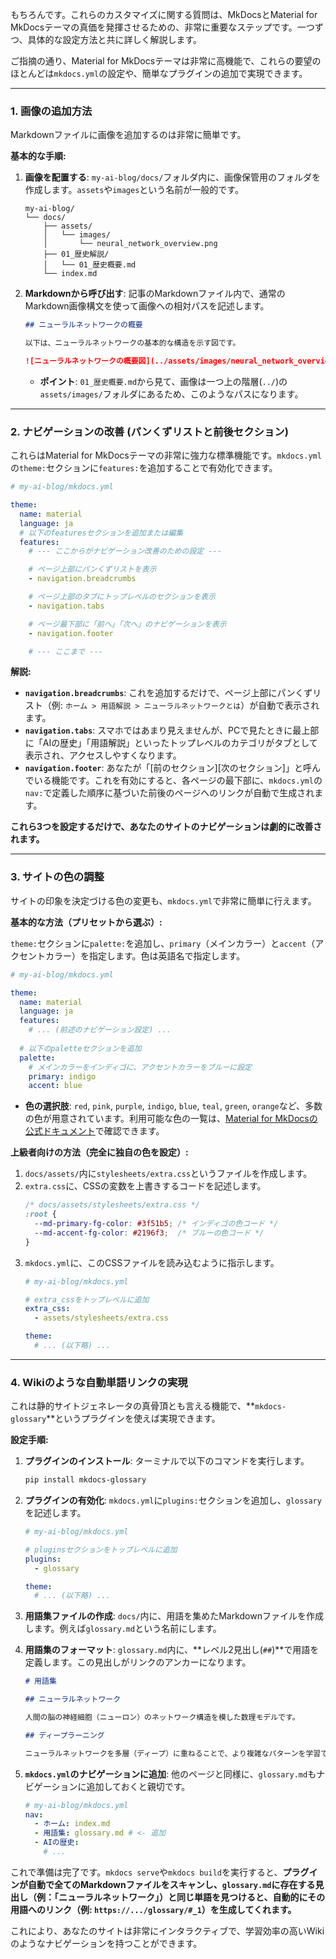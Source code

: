 もちろんです。これらのカスタマイズに関する質問は、MkDocsとMaterial for MkDocsテーマの真価を発揮させるための、非常に重要なステップです。一つずつ、具体的な設定方法と共に詳しく解説します。

ご指摘の通り、Material for MkDocsテーマは非常に高機能で、これらの要望のほとんどは`mkdocs.yml`の設定や、簡単なプラグインの追加で実現できます。

---

### 1. 画像の追加方法

Markdownファイルに画像を追加するのは非常に簡単です。

**基本的な手順:**

1.  **画像を配置する**: `my-ai-blog/docs/`フォルダ内に、画像保管用のフォルダを作成します。`assets`や`images`という名前が一般的です。
    ```
    my-ai-blog/
    └── docs/
        ├── assets/
        │   └── images/
        │       └── neural_network_overview.png
        ├── 01_歴史解説/
        │   └── 01_歴史概要.md
        └── index.md
    ```

2.  **Markdownから呼び出す**: 記事のMarkdownファイル内で、通常のMarkdown画像構文を使って画像への相対パスを記述します。

    ```markdown
    ## ニューラルネットワークの概要

    以下は、ニューラルネットワークの基本的な構造を示す図です。

    ![ニューラルネットワークの概要図](../assets/images/neural_network_overview.png)
    ```
    *   **ポイント**: `01_歴史概要.md`から見て、画像は一つ上の階層(`../`)の`assets/images/`フォルダにあるため、このようなパスになります。

---

### 2. ナビゲーションの改善 (パンくずリストと前後セクション)

これらはMaterial for MkDocsテーマの非常に強力な標準機能です。`mkdocs.yml`の`theme:`セクションに`features:`を追加することで有効化できます。

```yaml
# my-ai-blog/mkdocs.yml

theme:
  name: material
  language: ja
  # 以下のfeaturesセクションを追加または編集
  features:
    # --- ここからがナビゲーション改善のための設定 ---

    # ページ上部にパンくずリストを表示
    - navigation.breadcrumbs

    # ページ上部のタブにトップレベルのセクションを表示
    - navigation.tabs

    # ページ最下部に「前へ」「次へ」のナビゲーションを表示
    - navigation.footer

    # --- ここまで ---
```

**解説:**

*   **`navigation.breadcrumbs`**: これを追加するだけで、ページ上部にパンくずリスト（例: `ホーム > 用語解説 > ニューラルネットワークとは`）が自動で表示されます。
*   **`navigation.tabs`**: スマホではあまり見えませんが、PCで見たときに最上部に「AIの歴史」「用語解説」といったトップレベルのカテゴリがタブとして表示され、アクセスしやすくなります。
*   **`navigation.footer`**: あなたが「[前のセクション][次のセクション]」と呼んでいる機能です。これを有効にすると、各ページの最下部に、`mkdocs.yml`の`nav:`で定義した順序に基づいた前後のページへのリンクが自動で生成されます。

**これら3つを設定するだけで、あなたのサイトのナビゲーションは劇的に改善されます。**

---

### 3. サイトの色の調整

サイトの印象を決定づける色の変更も、`mkdocs.yml`で非常に簡単に行えます。

**基本的な方法（プリセットから選ぶ）:**

`theme:`セクションに`palette:`を追加し、`primary`（メインカラー）と`accent`（アクセントカラー）を指定します。色は英語名で指定します。

```yaml
# my-ai-blog/mkdocs.yml

theme:
  name: material
  language: ja
  features:
    # ... (前述のナビゲーション設定) ...
  
  # 以下のpaletteセクションを追加
  palette:
    # メインカラーをインディゴに、アクセントカラーをブルーに設定
    primary: indigo
    accent: blue
```

*   **色の選択肢**: `red`, `pink`, `purple`, `indigo`, `blue`, `teal`, `green`, `orange`など、多数の色が用意されています。利用可能な色の一覧は、[Material for MkDocsの公式ドキュメント](https://squidfunk.github.io/mkdocs-material/setup/changing-the-colors/#color-palette)で確認できます。

**上級者向けの方法（完全に独自の色を設定）:**

1.  `docs/assets/`内に`stylesheets/extra.css`というファイルを作成します。
2.  `extra.css`に、CSSの変数を上書きするコードを記述します。
    ```css
    /* docs/assets/stylesheets/extra.css */
    :root {
      --md-primary-fg-color: #3f51b5; /* インディゴの色コード */
      --md-accent-fg-color: #2196f3;  /* ブルーの色コード */
    }
    ```
3.  `mkdocs.yml`に、このCSSファイルを読み込むように指示します。
    ```yaml
    # my-ai-blog/mkdocs.yml
    
    # extra_cssをトップレベルに追加
    extra_css:
      - assets/stylesheets/extra.css
    
    theme:
      # ... (以下略) ...
    ```

---

### 4. Wikiのような自動単語リンクの実現

これは静的サイトジェネレータの真骨頂とも言える機能で、**`mkdocs-glossary`**というプラグインを使えば実現できます。

**設定手順:**

1.  **プラグインのインストール**: ターミナルで以下のコマンドを実行します。
    ```bash
    pip install mkdocs-glossary
    ```

2.  **プラグインの有効化**: `mkdocs.yml`に`plugins:`セクションを追加し、`glossary`を記述します。
    ```yaml
    # my-ai-blog/mkdocs.yml

    # pluginsセクションをトップレベルに追加
    plugins:
      - glossary
    
    theme:
      # ... (以下略) ...
    ```

3.  **用語集ファイルの作成**: `docs/`内に、用語を集めたMarkdownファイルを作成します。例えば`glossary.md`という名前にします。

4.  **用語集のフォーマット**: `glossary.md`内に、**レベル2見出し(`##`)**で用語を定義します。この見出しがリンクのアンカーになります。
    ```markdown
    # 用語集
    
    ## ニューラルネットワーク
    
    人間の脳の神経細胞（ニューロン）のネットワーク構造を模した数理モデルです。
    
    ## ディープラーニング
    
    ニューラルネットワークを多層（ディープ）に重ねることで、より複雑なパターンを学習できるようにした機械学習の一分野です。
    ```

5.  **`mkdocs.yml`のナビゲーションに追加**: 他のページと同様に、`glossary.md`もナビゲーションに追加しておくと親切です。
    ```yaml
    # my-ai-blog/mkdocs.yml
    nav:
      - ホーム: index.md
      - 用語集: glossary.md # <- 追加
      - AIの歴史:
        # ...
    ```

これで準備は完了です。`mkdocs serve`や`mkdocs build`を実行すると、**プラグインが自動で全てのMarkdownファイルをスキャンし、`glossary.md`に存在する見出し（例：「ニューラルネットワーク」）と同じ単語を見つけると、自動的にその用語へのリンク（例: `https://.../glossary/#_1`）を生成してくれます。**

これにより、あなたのサイトは非常にインタラクティブで、学習効率の高いWikiのようなナビゲーションを持つことができます。